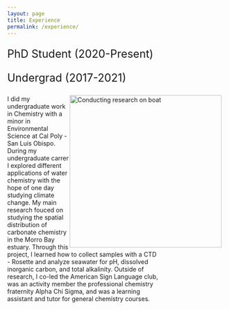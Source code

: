 ```yaml
---
layout: page
title: Experience
permalink: /experience/
---
```


<p style="font-size:25px">PhD Student (2020-Present)</p>




<p style="font-size:25px">Undergrad (2017-2021)</p>

<img src="{{site.baseurl}}/images/boat.jpg" alt="Conducting research on boat" width="350" style="float: right; margin-top: 0px; margin-right: 10px" />

<p style="text-align:left;width: 350px;">I did my undergraduate work in Chemistry with a minor in Environmental Science at Cal Poly - San Luis Obispo. During my undergraduate carrer I explored different applications of water chemistry with the hope of one day studying climate change. My main research fouced on studying the spatial distribution of carbonate chemistry in the Morro Bay estuary. Through this project, I learned how to collect samples with a CTD - Rosette and analyze seawater for pH, dissolved inorganic carbon, and total alkalinity. Outside of research, I co-led the American Sign Language club, was an activity member the professional chemistry fraternity Alpha Chi Sigma, and was a learning assistant and tutor for general chemistry courses.</p>


